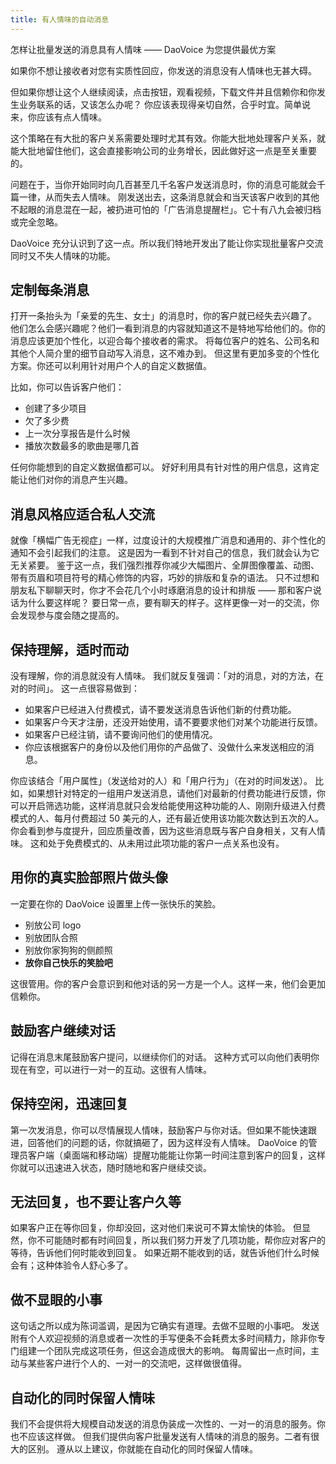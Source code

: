 ```yaml
---
title: 有人情味的自动消息
---
```


怎样让批量发送的消息具有人情味 —— DaoVoice 为您提供最优方案

如果你不想让接收者对您有实质性回应，你发送的消息没有人情味也无甚大碍。

但如果你想让这个人继续阅读，点击按钮，观看视频，下载文件并且信赖你和你发生业务联系的话，又该怎么办呢？
你应该表现得亲切自然，合乎时宜。简单说来，你应该有点人情味。

这个策略在有大批的客户关系需要处理时尤其有效。你能大批地处理客户关系，就能大批地留住他们，这会直接影响公司的业务增长，因此做好这一点是至关重要的。

问题在于，当你开始同时向几百甚至几千名客户发送消息时，你的消息可能就会千篇一律，从而失去人情味。
刚发送出去，这条消息就会和当天该客户收到的其他不起眼的消息混在一起，被扔进可怕的「广告消息提醒栏」。它十有八九会被归档或完全忽略。

DaoVoice 充分认识到了这一点。所以我们特地开发出了能让你实现批量客户交流同时又不失人情味的功能。

## 定制每条消息

打开一条抬头为「亲爱的先生、女士」的消息时，你的客户就已经失去兴趣了。
他们怎么会感兴趣呢？他们一看到消息的内容就知道这不是特地写给他们的。你的消息应该更加个性化，以迎合每个接收者的需求。
将每位客户的姓名、公司名和其他个人简介里的细节自动写入消息，这不难办到。
但这里有更加多变的个性化方案。你还可以利用针对用户个人的自定义数据值。

比如，你可以告诉客户他们：

* 创建了多少项目
* 欠了多少费
* 上一次分享报告是什么时候
* 播放次数最多的歌曲是哪几首

任何你能想到的自定义数据值都可以。
好好利用具有针对性的用户信息，这肯定能让他们对你的消息产生兴趣。


## 消息风格应适合私人交流

就像「横幅广告无视症」一样，过度设计的大规模推广消息和通用的、非个性化的通知不会引起我们的注意。
这是因为一看到不针对自己的信息，我们就会认为它无关紧要。
鉴于这一点，我们强烈推荐你减少大幅图片、全屏图像覆盖、动图、带有页眉和项目符号的精心修饰的内容，巧妙的排版和复杂的语法。
只不过想和朋友私下聊聊天时，你才不会花几个小时琢磨消息的设计和排版 —— 那和客户说话为什么要这样呢？
要日常一点，要有聊天的样子。这样更像一对一的交流，你会发现参与度会随之提高的。

## 保持理解，适时而动

没有理解，你的消息就没有人情味。
我们就反复强调：「对的消息，对的方法，在对的时间」。
这一点很容易做到：

* 如果客户已经进入付费模式，请不要发送消息告诉他们新的付费功能。
* 如果客户今天才注册，还没开始使用，请不要要求他们对某个功能进行反馈。
* 如果客户已经注销，请不要询问他们的使用情况。
* 你应该根据客户的身份以及他们用你的产品做了、没做什么来发送相应的消息。

你应该结合「用户属性」（发送给对的人）和「用户行为」（在对的时间发送）。
比如，如果想针对特定的一组用户发送消息，请他们对最新的付费功能进行反馈，你可以开启筛选功能，这样消息就只会发给能使用这种功能的人、刚刚升级进入付费模式的人、每月付费超过 50 美元的人，还有最近使用该功能次数达到五次的人。
你会看到参与度提升，回应质量改善，因为这些消息既与客户自身相关，又有人情味。
这和处于免费模式的、从未用过此项功能的客户一点关系也没有。

## 用你的真实脸部照片做头像

一定要在你的 DaoVoice 设置里上传一张快乐的笑脸。

* 别放公司 logo
* 别放团队合照
* 别放你家狗狗的侧颜照
* **放你自己快乐的笑脸吧**

这很管用。你的客户会意识到和他对话的另一方是一个人。这样一来，他们会更加信赖你。

## 鼓励客户继续对话

记得在消息末尾鼓励客户提问，以继续你们的对话。
这种方式可以向他们表明你现在有空，可以进行一对一的互动。这很有人情味。

## 保持空闲，迅速回复

第一次发消息，你可以尽情展现人情味，鼓励客户与你对话。但如果不能快速跟进，回答他们的问题的话，你就搞砸了，因为这样没有人情味。
DaoVoice 的管理员客户端（桌面端和移动端）提醒功能能让你第一时间注意到客户的回复，这样你就可以迅速进入状态，随时随地和客户继续交谈。

## 无法回复，也不要让客户久等

如果客户正在等你回复，你却没回，这对他们来说可不算太愉快的体验。
但显然，你不可能随时都有时间回复，所以我们努力开发了几项功能，帮你应对客户的等待，告诉他们何时能收到回复。
如果近期不能收到的话，就告诉他们什么时候会有；这种体验令人舒心多了。

<!-- ## 自动路径消息，助你精准定位 (未来功能)

给消息提醒栏里的诸多事项排定优先次序，分配给合适的人来处理，这需要时间和精力。这意味着客户等待回复的时间会更长。
DaoVoice 能把特定的消息自动分配给合适的人员和团队，让他们去回复。
你也可以指定某一个人或团队接收所有接下来的询问。这意味着客户可能更快地收到来自合适的人员的回复。
你还可以设置分配规则，让所有向你方发送的消息都流向特定的人员或团队。
例如，你可以设置这样一个规则，让来自不同的邮件地址的消息都流向某个合适的团队。
这样技术支持类的消息就会流向技术支持团队，销售类的消息就会流向销售团队。
又或者，你可以根据语种或关键词来自动分配消息。 -->

## 做不显眼的小事

这句话之所以成为陈词滥调，是因为它确实有道理。去做不显眼的小事吧。
发送附有个人欢迎视频的消息或者一次性的手写便条不会耗费太多时间精力，除非你专门组建一个团队完成这项任务，但这会造成很大的影响。
每周留出一点时间，主动与某些客户进行个人的、一对一的交流吧，这样做很值得。

## 自动化的同时保留人情味

我们不会提供将大规模自动发送的消息伪装成一次性的、一对一的消息的服务。你也不应该这样做。
但我们提供向客户批量发送有人情味的消息的服务。二者有很大的区别。
遵从以上建议，你就能在自动化的同时保留人情味。


